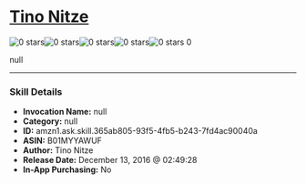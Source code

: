 # [Tino Nitze](http://alexa.amazon.com/#skills/amzn1.ask.skill.365ab805-93f5-4fb5-b243-7fd4ac90040a)
![0 stars](../../images/ic_star_border_black_18dp_1x.png)![0 stars](../../images/ic_star_border_black_18dp_1x.png)![0 stars](../../images/ic_star_border_black_18dp_1x.png)![0 stars](../../images/ic_star_border_black_18dp_1x.png)![0 stars](../../images/ic_star_border_black_18dp_1x.png) 0

null

***

### Skill Details

* **Invocation Name:** null
* **Category:** null
* **ID:** amzn1.ask.skill.365ab805-93f5-4fb5-b243-7fd4ac90040a
* **ASIN:** B01MYYAWUF
* **Author:** Tino Nitze
* **Release Date:** December 13, 2016 @ 02:49:28
* **In-App Purchasing:** No
